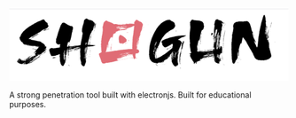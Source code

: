 
![Shogun](https://github.com/timo-cmd/shogun/blob/main/assets/shogwhite.png?raw=true)

A strong penetration tool built with electronjs. Built for educational purposes.
